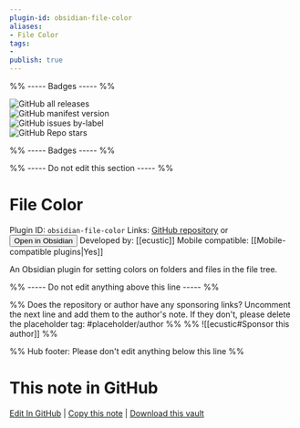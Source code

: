 ```yaml
---
plugin-id: obsidian-file-color
aliases:
- File Color
tags: 
- 
publish: true
---
```


%% ----- Badges ----- %%

![GitHub all releases](https://img.shields.io/github/downloads/ecustic/obsidian-file-color/total?color=573E7A&logo=github&style=for-the-badge)   
![GitHub manifest version](https://img.shields.io/github/manifest-json/v/ecustic/obsidian-file-color?color=573E7A&logo=github&style=for-the-badge)   
![GitHub issues by-label](https://img.shields.io/github/issues/ecustic/obsidian-file-color/help%20wanted?color=573E7A&logo=github&style=for-the-badge)   
![GitHub Repo stars](https://img.shields.io/github/stars/ecustic/obsidian-file-color?color=573E7A&logo=github&style=for-the-badge)

%% ----- Badges ----- %%

%% ----- Do not edit this section ----- %%

# File Color

Plugin ID: `obsidian-file-color`
Links: [GitHub repository](https://github.com/ecustic/obsidian-file-color) or [<button id=HH>Open in Obsidian</button>](obsidian://show-plugin?id=obsidian-file-color)
Developed by: [[ecustic]]
Mobile compatible: [[Mobile-compatible plugins|Yes]]

An Obsidian plugin for setting colors on folders and files in the file tree.

%% ----- Do not edit anything above this line ----- %% 

%% Does the repository or author have any sponsoring links? Uncomment the next line and add them to the author's note. If they don't, please delete the placeholder tag: #placeholder/author %%
%% ![[ecustic#Sponsor this author]] %%

%% Hub footer: Please don't edit anything below this line %%

# This note in GitHub

<span class="git-footer">[Edit In GitHub](https://github.dev/obsidian-community/obsidian-hub/blob/main/02%20-%20Community%20Expansions/02.05%20All%20Community%20Expansions/Plugins/obsidian-file-color.md "git-hub-edit-note") | [Copy this note](https://raw.githubusercontent.com/obsidian-community/obsidian-hub/main/02%20-%20Community%20Expansions/02.05%20All%20Community%20Expansions/Plugins/obsidian-file-color.md "git-hub-copy-note") | [Download this vault](https://github.com/obsidian-community/obsidian-hub/archive/refs/heads/main.zip "git-hub-download-vault") </span>
